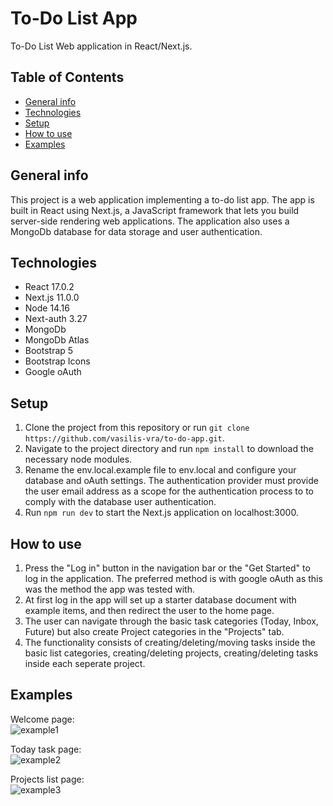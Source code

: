 # To-Do List App
To-Do List Web application in React/Next.js.   

## Table of Contents
* [General info](#general-info)
* [Technologies](#technologies)
* [Setup](#setup)
* [How to use](#how-to-use)
* [Examples](#examples)

## General info
This project is a web application implementing a to-do list app. The app is built in React using Next.js, a JavaScript framework that lets you build server-side rendering web applications. The application also uses a MongoDb database for data storage and user authentication.

## Technologies
* React 17.0.2
* Next.js 11.0.0
* Node 14.16
* Next-auth 3.27
* MongoDb
* MongoDb Atlas
* Bootstrap 5
* Bootstrap Icons
* Google oAuth

## Setup
1. Clone the project from this repository or run ```git clone https://github.com/vasilis-vra/to-do-app.git```.
2. Navigate to the project directory and run ```npm install``` to download the necessary node modules.
3. Rename the env.local.example file to env.local and configure your database and oAuth settings. The authentication provider must provide the user email address as a scope for the authentication process to to comply with the database user authentication.
4. Run ```npm run dev``` to start the Next.js application on localhost:3000.

## How to use
1. Press the "Log in" button in the navigation bar or the "Get Started" to log in the application. The preferred method is with google oAuth as this was the method the app was tested with.
2. At first log in the app will set up a starter database document with example items, and then redirect the user to the home page.
3. The user can navigate through the basic task categories (Today, Inbox, Future) but also create Project categories in the "Projects" tab. 
4. The functionality consists of creating/deleting/moving tasks inside the basic list categories, creating/deleting projects, creating/deleting tasks inside each seperate project.

## Examples
Welcome page:
<br>
![example1](https://user-images.githubusercontent.com/77937479/127172879-fb5024b1-c05b-4c37-8c5f-c6b59e0d096e.png)   
    
Today task page:
<br>
![example2](https://user-images.githubusercontent.com/77937479/127172883-84be033e-98cb-4e4a-9a02-2f5d870b5163.png)
   
Projects list page:
<br>
![example3](https://user-images.githubusercontent.com/77937479/127172895-40902ac8-0e76-4c47-9b2a-7008ba249903.png)

